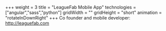 +++
weight = 3
title = "LeagueFab Mobile App"
technologies = ["angular","sass","python"]
gridWidth = ""
gridHeight = "short"
animation = "rotateInDownRight"
+++
Co founder and mobile developer: http://leaguefab.com 
